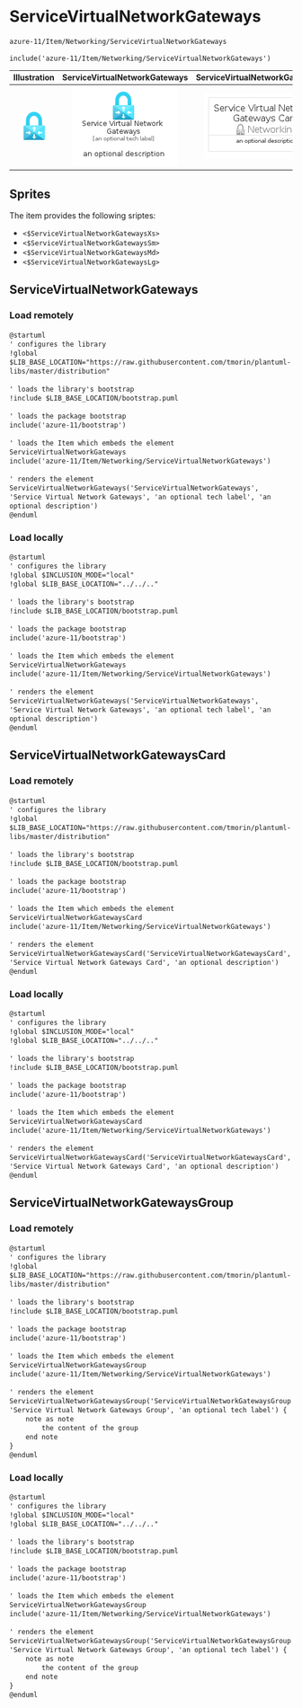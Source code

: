 # ServiceVirtualNetworkGateways


```text
azure-11/Item/Networking/ServiceVirtualNetworkGateways
```

```text
include('azure-11/Item/Networking/ServiceVirtualNetworkGateways')
```



| Illustration | ServiceVirtualNetworkGateways | ServiceVirtualNetworkGatewaysCard | ServiceVirtualNetworkGatewaysGroup |
| :---: | :---: | :---: | :---: |
| ![illustration for Illustration](../../../azure-11/Item/Networking/ServiceVirtualNetworkGateways.png) | ![illustration for ServiceVirtualNetworkGateways](../../../azure-11/Item/Networking/ServiceVirtualNetworkGateways.Local.png) | ![illustration for ServiceVirtualNetworkGatewaysCard](../../../azure-11/Item/Networking/ServiceVirtualNetworkGatewaysCard.Local.png) | ![illustration for ServiceVirtualNetworkGatewaysGroup](../../../azure-11/Item/Networking/ServiceVirtualNetworkGatewaysGroup.Local.png) |



## Sprites
The item provides the following sriptes:

- `<$ServiceVirtualNetworkGatewaysXs>`
- `<$ServiceVirtualNetworkGatewaysSm>`
- `<$ServiceVirtualNetworkGatewaysMd>`
- `<$ServiceVirtualNetworkGatewaysLg>`





## ServiceVirtualNetworkGateways

### Load remotely
```plantuml
@startuml
' configures the library
!global $LIB_BASE_LOCATION="https://raw.githubusercontent.com/tmorin/plantuml-libs/master/distribution"

' loads the library's bootstrap
!include $LIB_BASE_LOCATION/bootstrap.puml

' loads the package bootstrap
include('azure-11/bootstrap')

' loads the Item which embeds the element ServiceVirtualNetworkGateways
include('azure-11/Item/Networking/ServiceVirtualNetworkGateways')

' renders the element
ServiceVirtualNetworkGateways('ServiceVirtualNetworkGateways', 'Service Virtual Network Gateways', 'an optional tech label', 'an optional description')
@enduml
```

### Load locally
```plantuml
@startuml
' configures the library
!global $INCLUSION_MODE="local"
!global $LIB_BASE_LOCATION="../../.."

' loads the library's bootstrap
!include $LIB_BASE_LOCATION/bootstrap.puml

' loads the package bootstrap
include('azure-11/bootstrap')

' loads the Item which embeds the element ServiceVirtualNetworkGateways
include('azure-11/Item/Networking/ServiceVirtualNetworkGateways')

' renders the element
ServiceVirtualNetworkGateways('ServiceVirtualNetworkGateways', 'Service Virtual Network Gateways', 'an optional tech label', 'an optional description')
@enduml
```

## ServiceVirtualNetworkGatewaysCard

### Load remotely
```plantuml
@startuml
' configures the library
!global $LIB_BASE_LOCATION="https://raw.githubusercontent.com/tmorin/plantuml-libs/master/distribution"

' loads the library's bootstrap
!include $LIB_BASE_LOCATION/bootstrap.puml

' loads the package bootstrap
include('azure-11/bootstrap')

' loads the Item which embeds the element ServiceVirtualNetworkGatewaysCard
include('azure-11/Item/Networking/ServiceVirtualNetworkGateways')

' renders the element
ServiceVirtualNetworkGatewaysCard('ServiceVirtualNetworkGatewaysCard', 'Service Virtual Network Gateways Card', 'an optional description')
@enduml
```

### Load locally
```plantuml
@startuml
' configures the library
!global $INCLUSION_MODE="local"
!global $LIB_BASE_LOCATION="../../.."

' loads the library's bootstrap
!include $LIB_BASE_LOCATION/bootstrap.puml

' loads the package bootstrap
include('azure-11/bootstrap')

' loads the Item which embeds the element ServiceVirtualNetworkGatewaysCard
include('azure-11/Item/Networking/ServiceVirtualNetworkGateways')

' renders the element
ServiceVirtualNetworkGatewaysCard('ServiceVirtualNetworkGatewaysCard', 'Service Virtual Network Gateways Card', 'an optional description')
@enduml
```

## ServiceVirtualNetworkGatewaysGroup

### Load remotely
```plantuml
@startuml
' configures the library
!global $LIB_BASE_LOCATION="https://raw.githubusercontent.com/tmorin/plantuml-libs/master/distribution"

' loads the library's bootstrap
!include $LIB_BASE_LOCATION/bootstrap.puml

' loads the package bootstrap
include('azure-11/bootstrap')

' loads the Item which embeds the element ServiceVirtualNetworkGatewaysGroup
include('azure-11/Item/Networking/ServiceVirtualNetworkGateways')

' renders the element
ServiceVirtualNetworkGatewaysGroup('ServiceVirtualNetworkGatewaysGroup', 'Service Virtual Network Gateways Group', 'an optional tech label') {
    note as note
        the content of the group
    end note
}
@enduml
```

### Load locally
```plantuml
@startuml
' configures the library
!global $INCLUSION_MODE="local"
!global $LIB_BASE_LOCATION="../../.."

' loads the library's bootstrap
!include $LIB_BASE_LOCATION/bootstrap.puml

' loads the package bootstrap
include('azure-11/bootstrap')

' loads the Item which embeds the element ServiceVirtualNetworkGatewaysGroup
include('azure-11/Item/Networking/ServiceVirtualNetworkGateways')

' renders the element
ServiceVirtualNetworkGatewaysGroup('ServiceVirtualNetworkGatewaysGroup', 'Service Virtual Network Gateways Group', 'an optional tech label') {
    note as note
        the content of the group
    end note
}
@enduml
```

